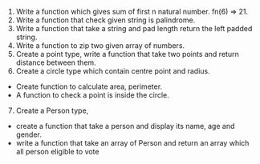 1. Write a function which gives sum of first n natural number. fn(6) => 21.
2. Write a function that check given string is palindrome.
3. Write a function that take a string and pad length return the left padded string.
4. Write a function to zip two given array of numbers.
5. Create a point type, write a function that take two points and return distance between them.
6. Create a circle type which contain centre point and radius.

- Create function to calculate area, perimeter.
- A function to check a point is inside the circle.

7. Create a Person type,

- create a function that take a person and display its name, age and gender.
- write a function that take an array of Person and return an array which all person eligible to vote

